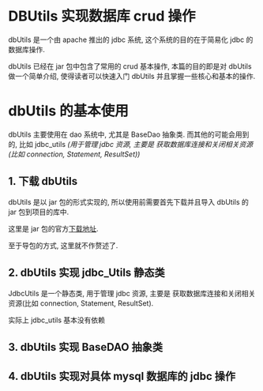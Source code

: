 # DBUtils 实现数据库 crud 操作

dbUtils 是一个由 apache 推出的 jdbc 系统, 这个系统的目的在于简易化 jdbc 的数据库操作.

dbUtils 已经在 jar 包中包含了常用的 crud 基本操作, 本篇的目的即是对 dbUtils 做一个简单介绍, 使得读者可以快速入门 dbUtils 并且掌握一些核心和基本的操作.

# dbUtils 的基本使用

dbUtils 主要使用在 dao 系统中, 尤其是 BaseDao 抽象类. 而其他的可能会用到的, 比如 jdbc_utils *(用于管理 jdbc 资源, 主要是 获取数据库连接和关闭相关资源(比如 connection, Statement, ResultSet))* 

## 1. 下载 dbUtils

dbUtils 是以 jar 包的形式实现的, 所以使用前需要首先下载并且导入 dbUtils 的 jar 包到项目的库中.

这里是 jar 包的官方[下载地址](https://commons.apache.org/proper/commons-dbutils/).

至于导包的方式, 这里就不作赘述了.

## 2. dbUtils 实现 jdbc_Utils 静态类

JdbcUtils 是一个静态类, 用于管理 jdbc 资源, 主要是 获取数据库连接和关闭相关资源(比如 connection, Statement, ResultSet).

实际上 jdbc_utils 基本没有依赖

## 3. dbUtils 实现 BaseDAO 抽象类



## 4. dbUtils 实现对具体 mysql 数据库的 jdbc 操作

